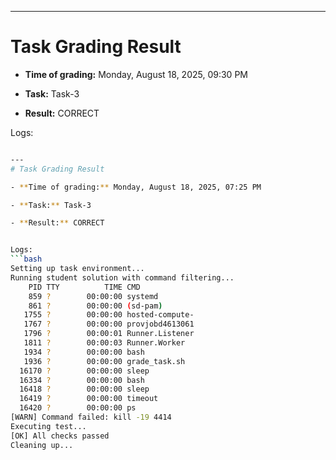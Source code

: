
---
# Task Grading Result

- **Time of grading:** Monday, August 18, 2025, 09:30 PM

- **Task:** Task-3

- **Result:** CORRECT


Logs:
```bash

---
# Task Grading Result

- **Time of grading:** Monday, August 18, 2025, 07:25 PM

- **Task:** Task-3

- **Result:** CORRECT


Logs:
```bash
Setting up task environment...
Running student solution with command filtering...
    PID TTY          TIME CMD
    859 ?        00:00:00 systemd
    861 ?        00:00:00 (sd-pam)
   1755 ?        00:00:00 hosted-compute-
   1767 ?        00:00:00 provjobd4613061
   1796 ?        00:00:01 Runner.Listener
   1811 ?        00:00:03 Runner.Worker
   1934 ?        00:00:00 bash
   1936 ?        00:00:00 grade_task.sh
  16170 ?        00:00:00 sleep
  16334 ?        00:00:00 bash
  16418 ?        00:00:00 sleep
  16419 ?        00:00:00 timeout
  16420 ?        00:00:00 ps
[WARN] Command failed: kill -19 4414
Executing test...
[OK] All checks passed
Cleaning up...
```
```
